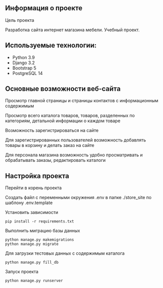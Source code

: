 ## Информация о проекте
Цель проекта

Разработка сайта интернет магазина мебели. Учебный проект.

## Используемые технологии:
* Python 3.9
* Django 3.2
* Bootstrap 5
* PostgreSQL 14

## Основные возможности веб-сайта
Просмотр главной страницы и страницы контактов с информационным содержимым

Просмотр всего каталога товаров, товаров, разделенных по категориям, детальной информации о каждом товаре

Возможность зарегистрироваться на сайте

Для зарегистрированных пользователей возможность добавлять товары в корзину и делать заказ на сайте

Для персонала магазина возможность удобно просматривать и обрабатывать заказы, редактировать каталоги 

## Настройка проекта
Перейти в корень проекта

Создать файл с переменными окружения .env в папке ./store_site по шаблону .env.template

Установить зависимости
```
pip install -r requirements.txt
```
Выполнить миграцию базы данных
```
python manage.py makemigrations
python manage.py migrate
```

Для загрузки тестовых данных с содержимым каталога
```
python manage.py fill_db
```
Запуск проекта
```
python manage.py runserver
```